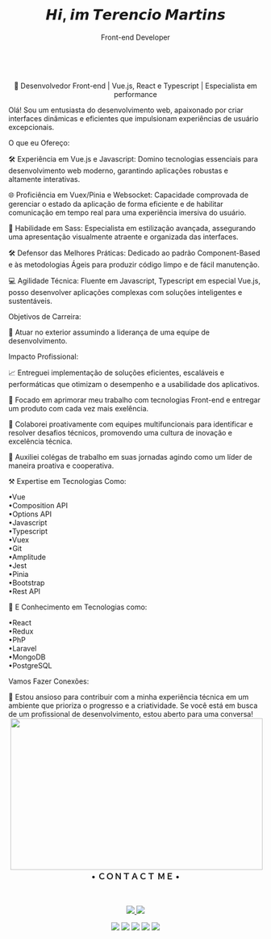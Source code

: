   <h1 align="center"> 𝙃𝙞, 𝙞𝙢 𝙏𝙚𝙧𝙚𝙣𝙘𝙞𝙤 𝙈𝙖𝙧𝙩𝙞𝙣𝙨 </h1>
  <p  align="center">Front-end Developer</p>    
<br> </br>
<br>
<p align="center"> 📱 Desenvolvedor Front-end | Vue.js, React e Typescript | Especialista em performance </p>


Olá! Sou um entusiasta do desenvolvimento web, apaixonado por criar interfaces dinâmicas e eficientes que impulsionam experiências de usuário excepcionais.

O que eu Ofereço:

🛠️ Experiência em Vue.js e Javascript: Domino tecnologias essenciais para desenvolvimento web moderno, garantindo aplicações robustas e altamente interativas.

🌐 Proficiência em Vuex/Pinia e Websocket: Capacidade comprovada de gerenciar o estado da aplicação de forma eficiente e de habilitar comunicação em tempo real para uma experiência imersiva do usuário.

🎨 Habilidade em Sass: Especialista em estilização avançada, assegurando uma apresentação visualmente atraente e organizada das interfaces.

🛠️ Defensor das Melhores Práticas: Dedicado ao padrão Component-Based e às metodologias Ágeis para produzir código limpo e de fácil manutenção.

💻 Agilidade Técnica: Fluente em Javascript, Typescript em especial Vue.js, posso desenvolver aplicações complexas com soluções inteligentes e sustentáveis.

Objetivos de Carreira:

🎯 Atuar no exterior assumindo a liderança de uma equipe de desenvolvimento.

Impacto Profissional:

📈 Entreguei implementação de soluções eficientes, escaláveis e performáticas que otimizam o desempenho e a usabilidade dos aplicativos.

🌟 Focado em aprimorar meu trabalho com tecnologias Front-end e entregar um produto com cada vez mais exelência.

🤝 Colaborei proativamente com equipes multifuncionais para identificar e resolver desafios técnicos, promovendo uma cultura de inovação e excelência técnica.

🌱 Auxiliei colégas de trabalho em suas jornadas agindo como um líder de maneira proativa e cooperativa.

⚒️ Expertise em Tecnologias Como:

•Vue
<br>
 •Composition API
 <br>
 •Options API
 <br>
•Javascript
<br>
•Typescript
<br>
•Vuex
<br>
•Git
<br>
•Amplitude
<br>
•Jest
<br>
•Pinia
<br>
•Bootstrap
<br>
•Rest API
<br>

🧠 E Conhecimento em Tecnologias como:

•React
<br>
•Redux
<br>
•PhP
<br>
•Laravel
<br>
•MongoDB
<br>
•PostgreSQL


Vamos Fazer Conexões:

🤝 Estou ansioso para contribuir com a minha experiência técnica em um ambiente que prioriza o progresso e a criatividade. Se você está em busca de um profissional de desenvolvimento, estou aberto para uma conversa!
<img align="right" height="300" width="500" src="https://data.whicdn.com/images/271624292/original.gif">
<h3 align="center">  • ＣＯＮＴＡＣＴ ＭＥ • </h1> <br>

<p align="center">
  
  <a href="https://www.linkedin.com/in/terencio-martins-463b59230/" alt="Linkedin" target="_blank">
    <img src="https://img.shields.io/badge/-Linkedin-1C1C1C?style=for-the-badge&logo=Linkedin&logoColor=e9e9e9&link=https://www.linkedin.com/in/terencio-martins-463b59230/"/>
  </a>
  
  <a href="mailto:zerofirty0@gmail.com" alt="gmail">
    <img src="https://img.shields.io/badge/-gmail-1C1C1C?style=for-the-badge&logo=gmail&logoColor=e9e9e9&link=mailto:zerofirty0@gmail.com"/>
  </a>
         

<div>
  
 
 <p align="center"><img src="https://img.shields.io/badge/adobe%20photoshop%20-%2331A8FF.svg?&style=for-the-badge&logo=adobe%20photoshop&logoColor=white"/> <img    src="https://img.shields.io/badge/html5%20-%23E34F26.svg?&style=for-the-badge&logo=html5&logoColor=white"/> <img src="https://img.shields.io/badge/css3%20-%231572B6.svg?&style=for-the-badge&logo=css3&logoColor=white"/>
 <img src="https://img.shields.io/badge/javascript%20-%23323330.svg?&style=for-the-badge&logo=javascript&logoColor=%23F7DF1E"/> <img src="https://img.shields.io/badge/git%20-%23F05033.svg?&style=for-the-badge&logo=git&logoColor=white"/>
  <h1></h1> 


